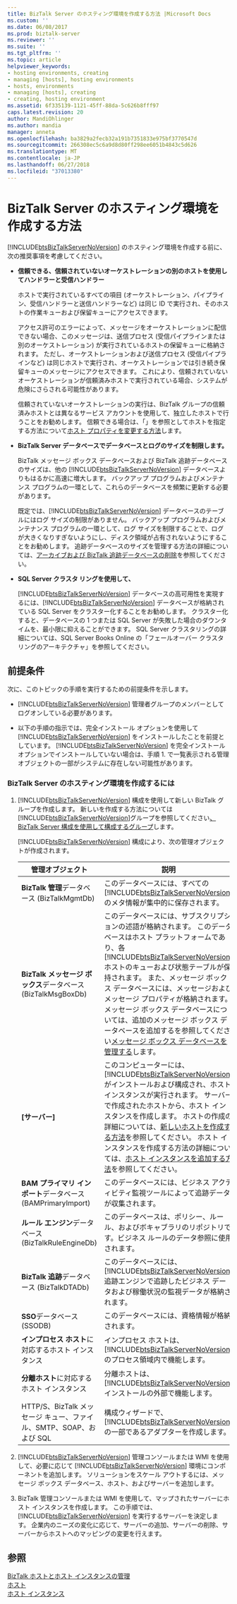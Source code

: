 ```yaml
---
title: BizTalk Server のホスティング環境を作成する方法 |Microsoft Docs
ms.custom: ''
ms.date: 06/08/2017
ms.prod: biztalk-server
ms.reviewer: ''
ms.suite: ''
ms.tgt_pltfrm: ''
ms.topic: article
helpviewer_keywords:
- hosting environments, creating
- managing [hosts], hosting environments
- hosts, environments
- managing [hosts], creating
- creating, hosting environment
ms.assetid: 6f335139-1121-45ff-88da-5c626b8fff97
caps.latest.revision: 20
author: MandiOhlinger
ms.author: mandia
manager: anneta
ms.openlocfilehash: ba3829a2fecb32a191b7351833e975bf3770547d
ms.sourcegitcommit: 266308ec5c6a9d8d80ff298ee6051b4843c5d626
ms.translationtype: MT
ms.contentlocale: ja-JP
ms.lasthandoff: 06/27/2018
ms.locfileid: "37013380"
---
```

# <a name="how-to-create-a-biztalk-server-hosting-environment"></a>BizTalk Server のホスティング環境を作成する方法
[!INCLUDE[btsBizTalkServerNoVersion](../includes/btsbiztalkservernoversion-md.md)] のホスティング環境を作成する前に、次の推奨事項を考慮してください。  

- **信頼できる、信頼されていないオーケストレーションの別のホストを使用してハンドラーと受信ハンドラー**  

   ホストで実行されているすべての項目 (オーケストレーション、パイプライン、受信ハンドラーと送信ハンドラーなど) は同じ ID で実行され、そのホストの作業キューおよび保留キューにアクセスできます。  

   アクセス許可のエラーによって、メッセージをオーケストレーションに配信できない場合、このメッセージは、送信プロセス (受信パイプラインまたは別のオーケストレーション) が実行されているホストの保留キューに格納されます。 ただし、オーケストレーションおよび送信プロセス (受信パイプラインなど) は同じホストで実行され、オーケストレーションでは引き続き保留キューのメッセージにアクセスできます。 これにより、信頼されていないオーケストレーションが信頼済みホストで実行されている場合、システムが危険にさらされる可能性があります。  

   信頼されていないオーケストレーションの実行は、BizTalk グループの信頼済みホストとは異なるサービス アカウントを使用して、独立したホストで行うことをお勧めします。 信頼できる場合は、「」を参照としてホストを指定する方法について[ホスト プロパティを変更する方法](../core/how-to-modify-host-properties.md)します。  

- **BizTalk Server データベースでデータベースとログのサイズを制限します。**  

   BizTalk メッセージ ボックス データベースおよび BizTalk 追跡データベースのサイズは、他の [!INCLUDE[btsBizTalkServerNoVersion](../includes/btsbiztalkservernoversion-md.md)] データベースよりもはるかに高速に増大します。 バックアップ プログラムおよびメンテナンス プログラムの一環として、これらのデータベースを頻繁に更新する必要があります。  

   既定では、[!INCLUDE[btsBizTalkServerNoVersion](../includes/btsbiztalkservernoversion-md.md)] データベースのテーブルにはログ サイズの制限がありません。 バックアップ プログラムおよびメンテナンス プログラムの一環として、ログ サイズを制限することで、ログが大きくなりすぎないようにし、ディスク領域が占有されないようにすることをお勧めします。 追跡データベースのサイズを管理する方法の詳細については、[アーカイブおよび BizTalk 追跡データベースの削除](../core/archiving-and-purging-the-biztalk-tracking-database.md)を参照してください。  

- **SQL Server クラスタ リングを使用して、**  

   [!INCLUDE[btsBizTalkServerNoVersion](../includes/btsbiztalkservernoversion-md.md)] データベースの高可用性を実現するには、[!INCLUDE[btsBizTalkServerNoVersion](../includes/btsbiztalkservernoversion-md.md)] データベースが格納されている SQL Server をクラスター化することをお勧めします。 クラスター化すると、データベースの 1 つまたは SQL Server が失敗した場合のダウンタイムを、最小限に抑えることができます。 SQL Server クラスタリングの詳細については、SQL Server Books Online の「フェールオーバー クラスタリングのアーキテクチャ」を参照してください。  

## <a name="prerequisites"></a>前提条件  
 次に、このトピックの手順を実行するための前提条件を示します。  

- [!INCLUDE[btsBizTalkServerNoVersion](../includes/btsbiztalkservernoversion-md.md)] 管理者グループのメンバーとしてログオンしている必要があります。  

- 以下の手順の指示では、完全インストール オプションを使用して [!INCLUDE[btsBizTalkServerNoVersion](../includes/btsbiztalkservernoversion-md.md)] をインストールしたことを前提としています。 [!INCLUDE[btsBizTalkServerNoVersion](../includes/btsbiztalkservernoversion-md.md)] を完全インストール オプションでインストールしていない場合は、手順 1. で一覧表示される管理オブジェクトの一部がシステムに存在しない可能性があります。  

### <a name="to-create-a-biztalk-server-hosting-environment"></a>BizTalk Server のホスティング環境を作成するには  

1. [!INCLUDE[btsBizTalkServerNoVersion](../includes/btsbiztalkservernoversion-md.md)] 構成を使用して新しい BizTalk グループを作成します。 新しいを作成する方法については[!INCLUDE[btsBizTalkServerNoVersion](../includes/btsbiztalkservernoversion-md.md)]グループを参照してください[、BizTalk Server 構成を使用して構成するグループ](http://msdn.microsoft.com/library/16beb7bb-091c-4056-8622-cc79c95186e9)します。  

    [!INCLUDE[btsBizTalkServerNoVersion](../includes/btsbiztalkservernoversion-md.md)] 構成により、次の管理オブジェクトが作成されます。  


   |                   管理オブジェクト                    |                                                                                                                                                                                                                                       説明                                                                                                                                                                                                                                       |
   |------------------------------------------------------------|-----------------------------------------------------------------------------------------------------------------------------------------------------------------------------------------------------------------------------------------------------------------------------------------------------------------------------------------------------------------------------------------------------------------------------------------------------------------------------------------|
   |      **BizTalk 管理**データベース (BizTalkMgmtDb)       |                                                                                                                                                                    このデータベースには、すべての [!INCLUDE[btsBizTalkServerNoVersion](../includes/btsbiztalkservernoversion-md.md)] のメタ情報が集中的に保存されます。                                                                                                                                                                     |
   |     **BizTalk メッセージ ボックス**データベース (BizTalkMsgBoxDb)      |           このデータベースには、サブスクリプションの述語が格納されます。 このデータベースはホスト プラットフォームであり、各 [!INCLUDE[btsBizTalkServerNoVersion](../includes/btsbiztalkservernoversion-md.md)] ホストのキューおよび状態テーブルが保持されます。 また、メッセージ ボックス データベースには、メッセージおよびメッセージ プロパティが格納されます。 メッセージ ボックス データベースについては、追加のメッセージ ボックス データベースを追加するを参照してください[メッセージ ボックス データベースを管理する](../core/managing-messagebox-databases.md)します。           |
   |                         **[サーバー]**                         | このコンピューターには、[!INCLUDE[btsBizTalkServerNoVersion](../includes/btsbiztalkservernoversion-md.md)] がインストールおよび構成され、ホスト インスタンスが実行されます。 サーバーで作成されたホストから、ホスト インスタンスを作成します。 ホストの作成の詳細については、[新しいホストを作成する方法](../core/how-to-create-a-new-host.md)を参照してください。 ホスト インスタンスを作成する方法の詳細については、[ホスト インスタンスを追加する方法](../core/how-to-add-a-host-instance.md)を参照してください。 |
   |     **BAM プライマリ インポート**データベース (BAMPrimaryImport)     |                                                                                                                                                                                                このデータベースには、ビジネス アクティビティ監視ツールによって追跡データが収集されます。                                                                                                                                                                                                 |
   |       **ルール エンジン**データベース (BizTalkRuleEngineDb)       |                                                                                                                                                                                       このデータベースは、ポリシー、ルール、およびボキャブラリのリポジトリです。ビジネス ルールのデータ参照に使用されます。                                                                                                                                                                                        |
   |        **BizTalk 追跡**データベース (BizTalkDTADb)        |                                                                                                                                                       このデータベースには、[!INCLUDE[btsBizTalkServerNoVersion](../includes/btsbiztalkservernoversion-md.md)] 追跡エンジンで追跡したビジネス データおよび稼働状況の監視データが格納されます。                                                                                                                                                       |
   |                  **SSO**データベース (SSODB)                  |                                                                                                                                                                                                                      このデータベースには、資格情報が格納されます。                                                                                                                                                                                                                       |
   |   **インプロセス ホスト**に対応するホスト インスタンス    |                                                                                                                                                                        インプロセス ホストは、[!INCLUDE[btsBizTalkServerNoVersion](../includes/btsbiztalkservernoversion-md.md)] のプロセス領域内で機能します。                                                                                                                                                                        |
   |    **分離ホスト**に対応するホスト インスタンス     |                                                                                                                                                                       分離ホストは、[!INCLUDE[btsBizTalkServerNoVersion](../includes/btsbiztalkservernoversion-md.md)] インストールの外部で機能します。                                                                                                                                                                        |
   | HTTP/S、BizTalk メッセージ キュー、ファイル、SMTP、SOAP、および SQL |                                                                                                                                                                   構成ウィザードで、[!INCLUDE[btsBizTalkServerNoVersion](../includes/btsbiztalkservernoversion-md.md)] の一部であるアダプターを作成します。                                                                                                                                                                    |


2. [!INCLUDE[btsBizTalkServerNoVersion](../includes/btsbiztalkservernoversion-md.md)] 管理コンソールまたは WMI を使用して、必要に応じて [!INCLUDE[btsBizTalkServerNoVersion](../includes/btsbiztalkservernoversion-md.md)] 環境にコンポーネントを追加します。 ソリューションをスケール アウトするには、メッセージ ボックス データベース、ホスト、およびサーバーを追加します。  

3. BizTalk 管理コンソールまたは WMI を使用して、マップされたサーバーにホスト インスタンスを作成します。 この手順では、[!INCLUDE[btsBizTalkServerNoVersion](../includes/btsbiztalkservernoversion-md.md)] を実行するサーバーを決定します。 企業内のニーズの変化に応じて、サーバーの追加、サーバーの削除、サーバーからホストへのマッピングの変更を行えます。  

## <a name="see-also"></a>参照  
 [BizTalk ホストとホスト インスタンスの管理](../core/managing-biztalk-hosts-and-host-instances.md)   
 [ホスト](../core/hosts.md)   
 [ホスト インスタンス](../core/host-instances.md)